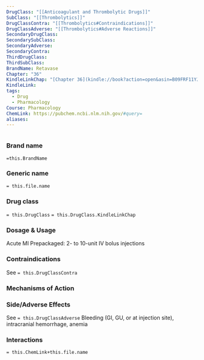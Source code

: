 ```yaml
---
DrugClass: "[[Anticoagulant and Thrombolytic Drugs]]"
SubClass: "[[Thrombolytics]]"
DrugClassContra: "[[Thrombolytics#Contraindications]]"
DrugClassAdverse: "[[Thrombolytics#Adverse Reactions]]"
SecondaryDrugClass: 
SecondarySubClass: 
SecondaryAdverse: 
SecondaryContra: 
ThirdDrugClass: 
ThirdSubClass: 
BrandName: Retavase
Chapter: "36"
KindleLinkChap: "[Chapter 36](kindle://book?action=open&asin=B09FRF11YJ&location=19929)"
KindleLink: 
tags:
  - Drug
  - Pharmacology
Course: Pharmacology
ChemLink: https://pubchem.ncbi.nlm.nih.gov/#query=
aliases:
---
```

```smiles

```

### Brand name
`=this.BrandName`

### Generic name
`= this.file.name`

### Drug class 
`= this.DrugClass`
	`= this.DrugClass.KindleLinkChap`

### Dosage & Usage
Acute MI
Prepackaged: 2- to 10-unit IV bolus injections

### Contraindications
See `= this.DrugClassContra`

### Mechanisms of Action


### Side/Adverse Effects
See `= this.DrugClassAdverse`
Bleeding (GI, GU, or at injection site), intracranial hemorrhage, anemia 

### Interactions

`= this.ChemLink+this.file.name`
